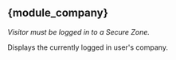 ## {module_company}

*Visitor must be logged in to a Secure Zone.*

Displays the currently logged in user's company.